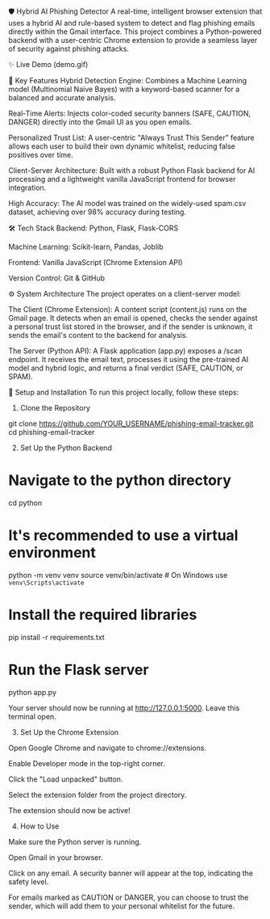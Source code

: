 🛡️ Hybrid AI Phishing Detector
A real-time, intelligent browser extension that uses a hybrid AI and rule-based system to detect and flag phishing emails directly within the Gmail interface. This project combines a Python-powered backend with a user-centric Chrome extension to provide a seamless layer of security against phishing attacks.

✨ Live Demo
(demo.gif)

🚀 Key Features
Hybrid Detection Engine: Combines a Machine Learning model (Multinomial Naive Bayes) with a keyword-based scanner for a balanced and accurate analysis.

Real-Time Alerts: Injects color-coded security banners (SAFE, CAUTION, DANGER) directly into the Gmail UI as you open emails.

Personalized Trust List: A user-centric "Always Trust This Sender" feature allows each user to build their own dynamic whitelist, reducing false positives over time.

Client-Server Architecture: Built with a robust Python Flask backend for AI processing and a lightweight vanilla JavaScript frontend for browser integration.

High Accuracy: The AI model was trained on the widely-used spam.csv dataset, achieving over 98% accuracy during testing.

🛠️ Tech Stack
Backend: Python, Flask, Flask-CORS

Machine Learning: Scikit-learn, Pandas, Joblib

Frontend: Vanilla JavaScript (Chrome Extension API)

Version Control: Git & GitHub

⚙️ System Architecture
The project operates on a client-server model:

The Client (Chrome Extension): A content script (content.js) runs on the Gmail page. It detects when an email is opened, checks the sender against a personal trust list stored in the browser, and if the sender is unknown, it sends the email's content to the backend for analysis.

The Server (Python API): A Flask application (app.py) exposes a /scan endpoint. It receives the email text, processes it using the pre-trained AI model and hybrid logic, and returns a final verdict (SAFE, CAUTION, or SPAM).

🔧 Setup and Installation
To run this project locally, follow these steps:

1. Clone the Repository

git clone https://github.com/YOUR_USERNAME/phishing-email-tracker.git
cd phishing-email-tracker

2. Set Up the Python Backend

# Navigate to the python directory
cd python

# It's recommended to use a virtual environment
python -m venv venv
source venv/bin/activate  # On Windows use `venv\Scripts\activate`

# Install the required libraries
pip install -r requirements.txt

# Run the Flask server
python app.py

Your server should now be running at http://127.0.0.1:5000. Leave this terminal open.

3. Set Up the Chrome Extension

Open Google Chrome and navigate to chrome://extensions.

Enable Developer mode in the top-right corner.

Click the "Load unpacked" button.

Select the extension folder from the project directory.

The extension should now be active!

4. How to Use

Make sure the Python server is running.

Open Gmail in your browser.

Click on any email. A security banner will appear at the top, indicating the safety level.

For emails marked as CAUTION or DANGER, you can choose to trust the sender, which will add them to your personal whitelist for the future.
